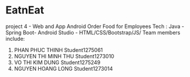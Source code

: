 # EatnEat
project 4 - Web and App Android Order Food for Employees 
Tech : Java - Spring Boot- Android Studio - HTML/CSS/Bootstrap/JS/
Team members include:
1.	PHAN PHUC THINH	Student1275061
2.	NGUYEN THI MINH THU	Student1273010
3.	VO THI KIM DUNG 	Student1275249
4.	NGUYEN HOANG LONG 	Student1273014



